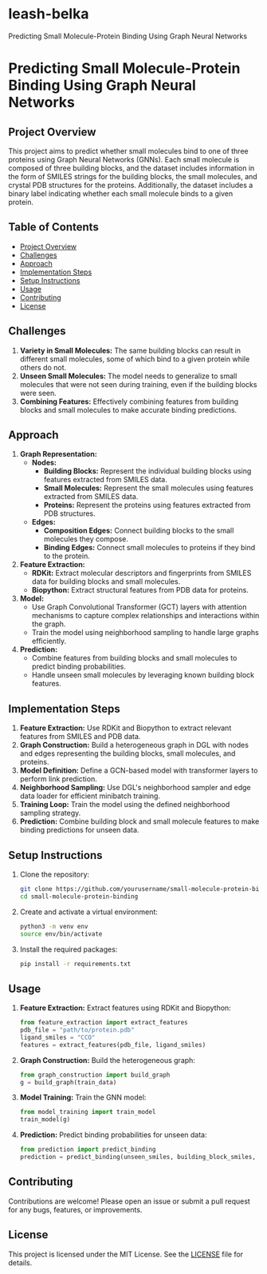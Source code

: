# leash-belka
Predicting Small Molecule-Protein Binding Using Graph Neural Networks

# Predicting Small Molecule-Protein Binding Using Graph Neural Networks

## Project Overview
This project aims to predict whether small molecules bind to one of three proteins using Graph Neural Networks (GNNs). Each small molecule is composed of three building blocks, and the dataset includes information in the form of SMILES strings for the building blocks, the small molecules, and crystal PDB structures for the proteins. Additionally, the dataset includes a binary label indicating whether each small molecule binds to a given protein.

## Table of Contents
- [Project Overview](#project-overview)
- [Challenges](#challenges)
- [Approach](#approach)
- [Implementation Steps](#implementation-steps)
- [Setup Instructions](#setup-instructions)
- [Usage](#usage)
- [Contributing](#contributing)
- [License](#license)

## Challenges
1. **Variety in Small Molecules:** The same building blocks can result in different small molecules, some of which bind to a given protein while others do not.
2. **Unseen Small Molecules:** The model needs to generalize to small molecules that were not seen during training, even if the building blocks were seen.
3. **Combining Features:** Effectively combining features from building blocks and small molecules to make accurate binding predictions.

## Approach
1. **Graph Representation:**
    - **Nodes:**
        - **Building Blocks:** Represent the individual building blocks using features extracted from SMILES data.
        - **Small Molecules:** Represent the small molecules using features extracted from SMILES data.
        - **Proteins:** Represent the proteins using features extracted from PDB structures.
    - **Edges:**
        - **Composition Edges:** Connect building blocks to the small molecules they compose.
        - **Binding Edges:** Connect small molecules to proteins if they bind to the protein.
2. **Feature Extraction:**
    - **RDKit:** Extract molecular descriptors and fingerprints from SMILES data for building blocks and small molecules.
    - **Biopython:** Extract structural features from PDB data for proteins.
3. **Model:**
    - Use Graph Convolutional Transformer (GCT) layers with attention mechanisms to capture complex relationships and interactions within the graph.
    - Train the model using neighborhood sampling to handle large graphs efficiently.
4. **Prediction:**
    - Combine features from building blocks and small molecules to predict binding probabilities.
    - Handle unseen small molecules by leveraging known building block features.

## Implementation Steps
1. **Feature Extraction:** Use RDKit and Biopython to extract relevant features from SMILES and PDB data.
2. **Graph Construction:** Build a heterogeneous graph in DGL with nodes and edges representing the building blocks, small molecules, and proteins.
3. **Model Definition:** Define a GCN-based model with transformer layers to perform link prediction.
4. **Neighborhood Sampling:** Use DGL's neighborhood sampler and edge data loader for efficient minibatch training.
5. **Training Loop:** Train the model using the defined neighborhood sampling strategy.
6. **Prediction:** Combine building block and small molecule features to make binding predictions for unseen data.

## Setup Instructions
1. Clone the repository:
    ```sh
    git clone https://github.com/yourusername/small-molecule-protein-binding.git
    cd small-molecule-protein-binding
    ```

2. Create and activate a virtual environment:
    ```sh
    python3 -m venv env
    source env/bin/activate
    ```

3. Install the required packages:
    ```sh
    pip install -r requirements.txt
    ```

## Usage
1. **Feature Extraction:**
    Extract features using RDKit and Biopython:
    ```python
    from feature_extraction import extract_features
    pdb_file = "path/to/protein.pdb"
    ligand_smiles = "CCO"
    features = extract_features(pdb_file, ligand_smiles)
    ```

2. **Graph Construction:**
    Build the heterogeneous graph:
    ```python
    from graph_construction import build_graph
    g = build_graph(train_data)
    ```

3. **Model Training:**
    Train the GNN model:
    ```python
    from model_training import train_model
    train_model(g)
    ```

4. **Prediction:**
    Predict binding probabilities for unseen data:
    ```python
    from prediction import predict_binding
    prediction = predict_binding(unseen_smiles, building_block_smiles, protein_id)
    ```

## Contributing
Contributions are welcome! Please open an issue or submit a pull request for any bugs, features, or improvements.

## License
This project is licensed under the MIT License. See the [LICENSE](LICENSE) file for details.
